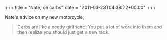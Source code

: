 +++
title = "Nate, on carbs"
date = "2011-03-23T04:38:22+00:00"
+++

Nate's advice on my new motorcycle, <blockquote>Carbs are like a needy girlfriend; You put a lot of work into them and then realize you should just get a new rack.</blockquote>
			